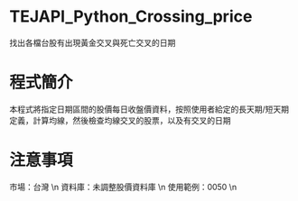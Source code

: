 # TEJAPI_Python_Crossing_price
找出各檔台股有出現黃金交叉與死亡交叉的日期
# 程式簡介
本程式將指定日期區間的股價每日收盤價資料，按照使用者給定的長天期/短天期定義，計算均線，然後檢查均線交叉的股票，以及有交叉的日期
# 注意事項
市場：台灣 \n
資料庫：未調整股價資料庫 \n
使用範例：0050 \n
